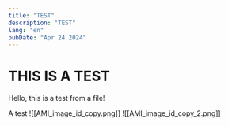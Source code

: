 ```yaml
---
title: "TEST"
description: "TEST"
lang: "en"
pubDate: "Apr 24 2024"
---
```


# THIS IS A TEST

Hello, this is a test from a file!

A test
![[AMI_image_id_copy.png]]
![[AMI_image_id_copy_2.png]]
